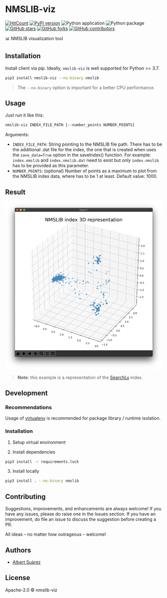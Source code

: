 # NMSLIB-viz

[![HitCount](http://hits.dwyl.io/AlbertSuarez/nmslib-viz.svg)](http://hits.dwyl.io/AlbertSuarez/nmslib-viz)
[![PyPI version](https://badge.fury.io/py/nmslib-viz.svg)](https://pypi.org/project/nmslib-viz/)
![Python application](https://github.com/AlbertSuarez/searchly/workflows/Python%20application/badge.svg)
![Python package](https://github.com/AlbertSuarez/nmslib-viz/workflows/Python%20package/badge.svg)
[![GitHub stars](https://img.shields.io/github/stars/AlbertSuarez/nmslib-viz.svg)](https://GitHub.com/AlbertSuarez/nmslib-viz/stargazers/)
[![GitHub forks](https://img.shields.io/github/forks/AlbertSuarez/nmslib-viz.svg)](https://GitHub.com/AlbertSuarez/nmslib-viz/network/)
[![GitHub contributors](https://img.shields.io/github/contributors/AlbertSuarez/nmslib-viz.svg)](https://GitHub.com/AlbertSuarez/nmslib-viz/graphs/contributors/)

📊 NMSLIB visualization tool

## Installation

Install client via pip. Ideally, `nmslib-viz` is well supported for Python >= 3.7.

```bash
pip3 install nmslib-viz --no-binary nmslib
```

> The `--no-binary` option is important for a better CPU performance.

## Usage

Just run it like this:

```bash
nmslib-viz INDEX_FILE_PATH [--number_points NUMBER_POINTS]
```

Arguments:

- `INDEX_FILE_PATH`: String pointing to the NMSLIB file path. There has to be the additional .dat file for the index, the one that is created when uses the `save_data=True` option in the saveIndex() function. For example: `index.nmslib` and `index.nmslib.dat` need to exist but only `index.nmslib` has to be provided as this parameter.
- `NUMBER_POINTS`: (optional) Number of points as a maximum to plot from the NMSLIB index data, where has to be 1 at least. Default value: 1000.

## Result

![Example](https://raw.githubusercontent.com/AlbertSuarez/nmslib-viz/master/docs/images/example.png)

> **Note**: this example is a representation of the [SearchLy](https://github.com/AlbertSuarez/searchly) index.

## Development

### Recommendations

Usage of [virtualenv](https://realpython.com/blog/python/python-virtual-environments-a-primer/) is recommended for package library / runtime isolation.

### Installation

1. Setup virtual environment

2. Install dependencies

  ```bash
  pip3 install -r requirements.lock
  ```

3. Install locally

  ```bash
  pip3 install . --no-binary nmslib
  ```
  

## Contributing

Suggestions, improvements, and enhancements are always welcome! If you have any issues, please do raise one in the Issues section. If you have an improvement, do file an issue to discuss the suggestion before creating a PR.

All ideas – no matter how outrageous – welcome!

## Authors

- [Albert Suàrez](https://github.com/AlbertSuarez)

## License

Apache-2.0 © nmslib-viz
